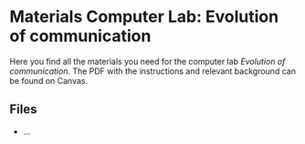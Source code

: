 # Materials Computer Lab: Evolution of communication

Here you find all the materials you need for the computer lab *Evolution of communication*. 
The PDF with the instructions and relevant background can be found on Canvas.

## Files

- ...